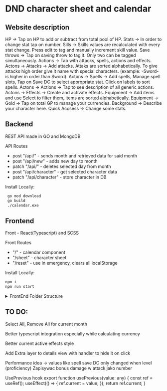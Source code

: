 # DND character sheet and calendar

## Website description

HP -> Tap on HP to add or subtract from total pool of HP.
Stats -> In order to change stat tap on number.
Sills -> Skills values are recalculated with every stat change. Press edit to tag and manually increment skill value.
Save throws -> Tap on saving throw to tag it. Only two can be tagged simultaneously.
Actions -> Tab with attacks, spells, actions and effects.
Actons -> Attacks -> Add attacks. Attaks are sorted alphabetically. To give attacks high order give it name with special characters. (example: -Sword- is higher in order than Sword).
Actons -> Spells -> Add spells, Manage spell slots, Tap on Save DC to select appropriate stat. Click on labels to sort spells.
Actons -> Actions -> Tap to see description of all generic actions.
Actons -> Effects -> Create and activate effects.
Equipment -> Add items and use Select to filter them, items are sorted alphabetically.
Equipment -> Gold -> Tap on total GP to manage your currencies.
Background -> Describe your character here.
Quick Accsess -> Change some stats.

## Backend

REST API made in GO and MongoDB

API Routes

- post "/api/" - sends month and retrieved data for said month
- post "/api/new" - adds new day to month
- patch "/api/" - deletes selected day from month
- post "/api/character" - get selected character data
- patch "/api/character" - store character in DB

Install Locally:

```sh
 go mod download
 go build
 ./calendar.exe
```

## Frontend

Front - React(Typescript) and SCSS

Front Routes

- "/" - calendar component
- "/sheet" - character sheet
- "/reset" - use in emergency, clears all localStorage

Install Locally:

```sh
npm i
npm run start
```

<details><summary>FrontEnd Folder Structure</summary>
<p>CLI command: tree /F >tree.txt</p>

```
.
│   App.tsx
│   index.tsx
│   react-app-env.d.ts
│   serviceWorker.ts
├───assets
│       GitHub-Mark-64px.png
│       icons8-trash.svg
│       index.css
│       Roboto-Light.ttf
│       UI_icon_expand.svg
├───Calendar
│   │   Calendar.scss
│   │   Calendar.tsx
│   │   index.ts
│   ├───Footer
│   │       index.tsx
│   ├───Month
│   │       Days.tsx
│   │       index.tsx
│   └───Players
│           index.tsx
├───CharacterSheet
│   │   CharacterSheet.scss
│   │   CharacterSheet.tsx
│   │   CurrentComponent.tsx
│   │   index.ts
│   ├───Attacks
│   │       AddAttack.tsx
│   │       index.tsx
│   │       styles.scss
│   ├───Equipment
│   │       AddEquipment.tsx
│   │       index.tsx
│   │       styles.scss
│   ├───QuickAccess
│   │       ChangeUserAndData.tsx
│   │       index.tsx
│   │       styles.scss
│   ├───SavingThrows
│   │       index.tsx
│   │       styles.scss
│   │       ThrowsValues.tsx
│   ├───Skills
│   │       index.tsx
│   │       styles.scss
│   ├───Stats
│   │       index.tsx
│   │       styles.scss
│   ├───Story
│   │       index.tsx
│   │       styles.scss
│   └───TopDisplay
│           index.tsx
│           styles.scss
├───components
│       InputField.tsx
│       InputNumber.tsx
│       NumberSelect.tsx
│       StatButtons.tsx
│       TextAreaField.tsx
├───context
│   └───Character
│           index.tsx
│           reducer.ts
├───hooks
│   └───useCalendar
│           index.ts
├───Services
│   ├───CharacterMethods
│   │       index.ts
│   ├───FetchAPI
│   │       index.ts
│   └───History
│           index.ts
├───tests
│       App.test.tsx
│       setupTests.ts
└───ts
        interfaces.ts
```

</P>
</details>

## TO DO:

Select All, Remove All for current month

Better typescript integration especially while calculating currency

Better current active effects style

Add Extra layer to details view with handler to hide it on click

Performance idea -> values like spell save DC only changed when level (proficiency)
Zapisywac bonus damage w attack jako number

UsePrevious hook
export function usePrevious(value: any) {
const ref = useRef();
useEffect(() => {
ref.current = value;
});
return ref.current;
}
